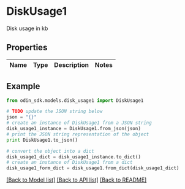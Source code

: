 # DiskUsage1

Disk usage in kb

## Properties

Name | Type | Description | Notes
------------ | ------------- | ------------- | -------------

## Example

```python
from odin_sdk.models.disk_usage1 import DiskUsage1

# TODO update the JSON string below
json = "{}"
# create an instance of DiskUsage1 from a JSON string
disk_usage1_instance = DiskUsage1.from_json(json)
# print the JSON string representation of the object
print DiskUsage1.to_json()

# convert the object into a dict
disk_usage1_dict = disk_usage1_instance.to_dict()
# create an instance of DiskUsage1 from a dict
disk_usage1_form_dict = disk_usage1.from_dict(disk_usage1_dict)
```
[[Back to Model list]](../README.md#documentation-for-models) [[Back to API list]](../README.md#documentation-for-api-endpoints) [[Back to README]](../README.md)


